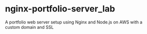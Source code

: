 # nginx-portfolio-server_lab
A portfolio web server setup using Nginx and Node.js on AWS with a custom domain and SSL
